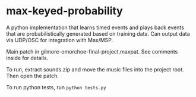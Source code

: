 max-keyed-probability
=====================

A python implementation that learns timed events and plays back events that are probabilistically generated based on training data. Can output data via UDP/OSC for integration with Max/MSP.

Main patch in gilmore-omorchoe-final-project.maxpat. See comments inside for details.

To run, extract sounds.zip and move the music files into the project root. Then open the patch.

To run python tests, run `python tests.py`
